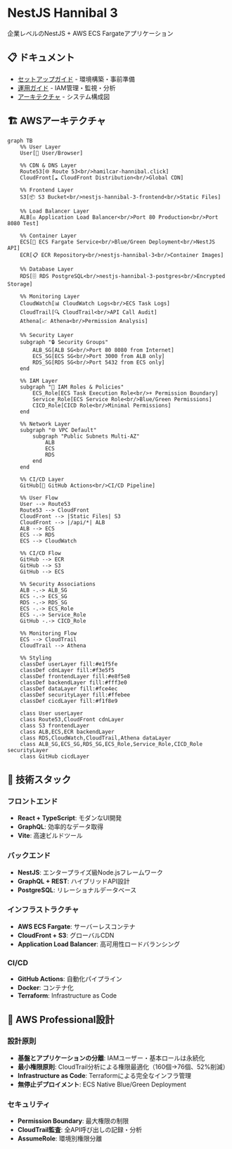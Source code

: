 # NestJS Hannibal 3

企業レベルのNestJS + AWS ECS Fargateアプリケーション

## 📋 ドキュメント

- [セットアップガイド](./docs/setup/README.md) - 環境構築・事前準備
- [運用ガイド](./docs/operations/README.md) - IAM管理・監視・分析
- [アーキテクチャ](./docs/architecture/mermaid/README.md) - システム構成図

## 🏗️ AWSアーキテクチャ

```mermaid
graph TB
    %% User Layer
    User[👤 User/Browser]
    
    %% CDN & DNS Layer
    Route53[🌐 Route 53<br/>hamilcar-hannibal.click]
    CloudFront[☁️ CloudFront Distribution<br/>Global CDN]
    
    %% Frontend Layer
    S3[📦 S3 Bucket<br/>nestjs-hannibal-3-frontend<br/>Static Files]
    
    %% Load Balancer Layer
    ALB[⚖️ Application Load Balancer<br/>Port 80 Production<br/>Port 8080 Test]
    
    %% Container Layer
    ECS[🐳 ECS Fargate Service<br/>Blue/Green Deployment<br/>NestJS API]
    ECR[📋 ECR Repository<br/>nestjs-hannibal-3<br/>Container Images]
    
    %% Database Layer
    RDS[🗄️ RDS PostgreSQL<br/>nestjs-hannibal-3-postgres<br/>Encrypted Storage]
    
    %% Monitoring Layer
    CloudWatch[📊 CloudWatch Logs<br/>ECS Task Logs]
    CloudTrail[🔍 CloudTrail<br/>API Call Audit]
    Athena[📈 Athena<br/>Permission Analysis]
    
    %% Security Layer
    subgraph "🔒 Security Groups"
        ALB_SG[ALB SG<br/>Port 80 8080 from Internet]
        ECS_SG[ECS SG<br/>Port 3000 from ALB only]
        RDS_SG[RDS SG<br/>Port 5432 from ECS only]
    end
    
    %% IAM Layer
    subgraph "🔐 IAM Roles & Policies"
        ECS_Role[ECS Task Execution Role<br/>+ Permission Boundary]
        Service_Role[ECS Service Role<br/>Blue/Green Permissions]
        CICD_Role[CICD Role<br/>Minimal Permissions]
    end
    
    %% Network Layer
    subgraph "🌐 VPC Default"
        subgraph "Public Subnets Multi-AZ"
            ALB
            ECS
            RDS
        end
    end
    
    %% CI/CD Layer
    GitHub[🔄 GitHub Actions<br/>CI/CD Pipeline]
    
    %% User Flow
    User --> Route53
    Route53 --> CloudFront
    CloudFront --> |Static Files| S3
    CloudFront --> |/api/*| ALB
    ALB --> ECS
    ECS --> RDS
    ECS --> CloudWatch
    
    %% CI/CD Flow
    GitHub --> ECR
    GitHub --> S3
    GitHub --> ECS
    
    %% Security Associations
    ALB -.-> ALB_SG
    ECS -.-> ECS_SG
    RDS -.-> RDS_SG
    ECS -.-> ECS_Role
    ECS -.-> Service_Role
    GitHub -.-> CICD_Role
    
    %% Monitoring Flow
    ECS --> CloudTrail
    CloudTrail --> Athena
    
    %% Styling
    classDef userLayer fill:#e1f5fe
    classDef cdnLayer fill:#f3e5f5
    classDef frontendLayer fill:#e8f5e8
    classDef backendLayer fill:#fff3e0
    classDef dataLayer fill:#fce4ec
    classDef securityLayer fill:#ffebee
    classDef cicdLayer fill:#f1f8e9
    
    class User userLayer
    class Route53,CloudFront cdnLayer
    class S3 frontendLayer
    class ALB,ECS,ECR backendLayer
    class RDS,CloudWatch,CloudTrail,Athena dataLayer
    class ALB_SG,ECS_SG,RDS_SG,ECS_Role,Service_Role,CICD_Role securityLayer
    class GitHub cicdLayer
```

## 🔧 技術スタック

### フロントエンド
- **React + TypeScript**: モダンなUI開発
- **GraphQL**: 効率的なデータ取得
- **Vite**: 高速ビルドツール

### バックエンド
- **NestJS**: エンタープライズ級Node.jsフレームワーク
- **GraphQL + REST**: ハイブリッドAPI設計
- **PostgreSQL**: リレーショナルデータベース

### インフラストラクチャ
- **AWS ECS Fargate**: サーバーレスコンテナ
- **CloudFront + S3**: グローバルCDN
- **Application Load Balancer**: 高可用性ロードバランシング

### CI/CD
- **GitHub Actions**: 自動化パイプライン
- **Docker**: コンテナ化
- **Terraform**: Infrastructure as Code

## 🔐 AWS Professional設計

### 設計原則
- **基盤とアプリケーションの分離**: IAMユーザー・基本ロールは永続化
- **最小権限原則**: CloudTrail分析による権限最適化（160個→76個、52%削減）
- **Infrastructure as Code**: Terraformによる完全なインフラ管理
- **無停止デプロイメント**: ECS Native Blue/Green Deployment

### セキュリティ
- **Permission Boundary**: 最大権限の制限
- **CloudTrail監査**: 全API呼び出しの記録・分析
- **AssumeRole**: 環境別権限分離